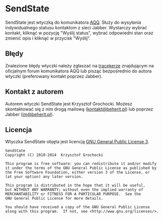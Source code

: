 SendState
======
SendState jest wtyczką do komunikatora [AQQ](http://www.aqq.eu/pl.php). Służy do wysyłania indywidualnego statusu kontaktom z sieci Jabber. Wystarczy wybrać kontakt, kliknąć w pozycję "Wyślij status", wybrać odpowiedni stan oraz zmienić opis i kliknąć w przycisk "Wyślij".

Błędy
-------
Znalezione błędy wtyczki należy zgłaszać na [tracekerze](http://forum.aqq.eu/tracker/project-74-sendstate/) znajdującym na oficjalnym forum komunikatora AQQ lub pisząc bezpośrednio do autora wtyczki (preferowany kontakt poprzez Jabber).

Kontakt z autorem
-------
Autorem wtyczki SendState jest Krzysztof Grochocki. Możesz skontaktować się z nim drogą mailową (kontakt@beherit.pl) lub poprzez Jabber (im@beherit.pl).

Licencja
-------
Wtyczka SendState objęta jest licencją [GNU General Public License 3](http://www.gnu.org/copyleft/gpl.html).

    SendState
    Copyright (C) 2010-2014  Krzysztof Grochocki

    This program is free software: you can redistribute it and/or modify
    it under the terms of the GNU General Public License as published by
    the Free Software Foundation, either version 3 of the License, or
    (at your option) any later version.

    This program is distributed in the hope that it will be useful,
    but WITHOUT ANY WARRANTY; without even the implied warranty of
    MERCHANTABILITY or FITNESS FOR A PARTICULAR PURPOSE.  See the
    GNU General Public License for more details.

    You should have received a copy of the GNU General Public License
    along with this program.  If not, see <http://www.gnu.org/licenses/>.